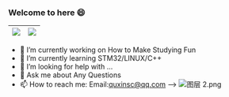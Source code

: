### Welcome to here 😄
| <a href=""><img align="center" src="https://github-readme-stats.vercel.app/api?username=quxinsc&show_icons=true&include_all_commits=false&theme=buefy&hide_border=true&custom_title=TinyStar's-GitHub-Stats"/></a> | <a href=""><img align="center" src="https://github-readme-stats.vercel.app/api/top-langs/?username=quxinsc&layout=compact&theme=buefy&hide_border=true" /></a> |
| ------------- | ------------- |
- 🔭 I’m currently working on How to Make Studying Fun
- 🌱 I’m currently learning STM32/LINUX/C++
- 🤔 I’m looking for help with ...
- 💬 Ask me about Any Questions
- 📫 How to reach me: Email:quxinsc@qq.com
-->
![图层 2.png](https://s2.loli.net/2022/09/14/c5Eam6qMGuV2S1y.png)
